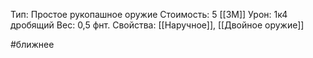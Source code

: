 Тип: Простое рукопашное оружие
Стоимость: 5 [[ЗМ]]
Урон: 1к4 дробящий
Вес: 0,5 фнт.
Свойства: [[Наручное]], [[Двойное оружие]]

#ближнее